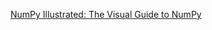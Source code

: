 [NumPy Illustrated: The Visual Guide to NumPy](https://medium.com/better-programming/numpy-illustrated-the-visual-guide-to-numpy-3b1d4976de1d)

